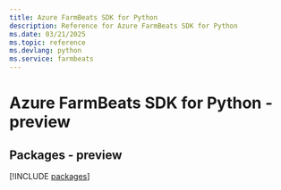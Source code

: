 ```yaml
---
title: Azure FarmBeats SDK for Python
description: Reference for Azure FarmBeats SDK for Python
ms.date: 03/21/2025
ms.topic: reference
ms.devlang: python
ms.service: farmbeats
---
```

# Azure FarmBeats SDK for Python - preview
## Packages - preview
[!INCLUDE [packages](farmbeats-index.md)]
